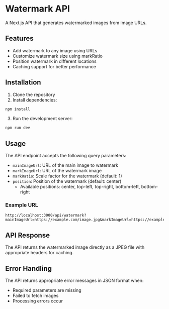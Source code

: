 # Watermark API

A Next.js API that generates watermarked images from image URLs.

## Features

- Add watermark to any image using URLs
- Customize watermark size using markRatio
- Position watermark in different locations
- Caching support for better performance

## Installation

1. Clone the repository
2. Install dependencies:
```bash
npm install
```

3. Run the development server:
```bash
npm run dev
```

## Usage

The API endpoint accepts the following query parameters:

- `mainImageUrl`: URL of the main image to watermark
- `markImageUrl`: URL of the watermark image
- `markRatio`: Scale factor for the watermark (default: 1)
- `position`: Position of the watermark (default: center)
  - Available positions: center, top-left, top-right, bottom-left, bottom-right

### Example URL

```
http://localhost:3000/api/watermark?mainImageUrl=https://example.com/image.jpg&markImageUrl=https://example.com/watermark.png&markRatio=2&position=center
```

## API Response

The API returns the watermarked image directly as a JPEG file with appropriate headers for caching.

## Error Handling

The API returns appropriate error messages in JSON format when:
- Required parameters are missing
- Failed to fetch images
- Processing errors occur 